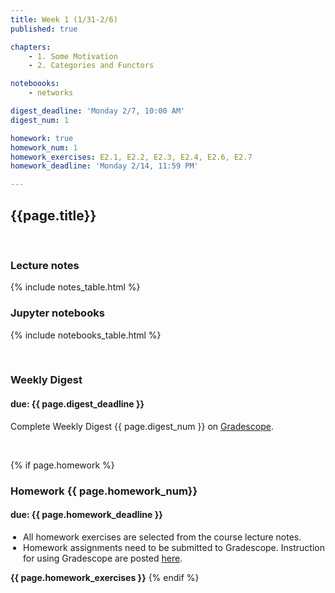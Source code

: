 ```yaml
---
title: Week 1 (1/31-2/6)
published: true

chapters:
    - 1. Some Motivation
    - 2. Categories and Functors

noteboooks:
    - networks

digest_deadline: 'Monday 2/7, 10:00 AM'
digest_num: 1

homework: true
homework_num: 1
homework_exercises: E2.1, E2.2, E2.3, E2.4, E2.6, E2.7
homework_deadline: 'Monday 2/14, 11:59 PM'

---
```


<style>
    ul {
        padding-left: 20px;
    }
</style>


## {{page.title}}

<br/>

### Lecture notes

{% include notes_table.html %}


### Jupyter notebooks

{% include notebooks_table.html %}

<br/>

### Weekly Digest
#### due: {{ page.digest_deadline }}


Complete Weekly Digest {{ page.digest_num }} on [Gradescope](https://www.gradescope.com).

<br/>


{% if page.homework %}
### Homework {{ page.homework_num}}
#### due: {{ page.homework_deadline }}

* All homework exercises are selected from the course lecture notes.
* Homework assignments need to be submitted to Gradescope. Instruction for
using Gradescope are posted [here](https://gradescope.ubmath.info).

<b>{{ page.homework_exercises }}</b>
{% endif %}